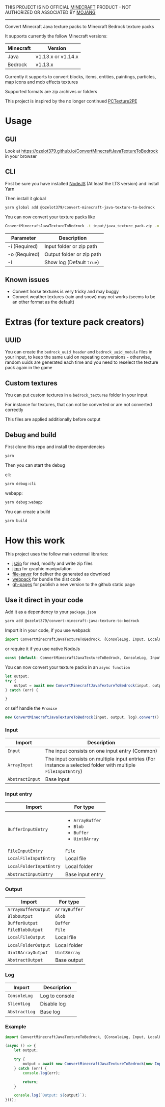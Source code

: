 THIS PROJECT IS NO OFFICIAL [MINECRAFT](https://minecraft.net/) PRODUCT - NOT AUTHORIZED OR ASSOCIATED BY [MOJANG](https://mojang.com/)

---

Convert Minecraft Java texture packs to Minecraft Bedrock texture packs

It supports currently the follow Minecraft versions:

| Minecraft | Version             |
|-----------|---------------------|
| Java      | v1.13.x or v1.14.x  |
| Bedrock   | v1.13.x             |

Currently it supports to convert blocks, items, entities, paintings, particles, map icons and mob effects textures

Supported formats are zip archives or folders

This project is inspired by the no longer continued [PCTexture2PE](https://github.com/rodrigojxd/PCTexture2PE)

# Usage

## GUI
Look at https://ozelot379.github.io/ConvertMinecraftJavaTextureToBedrock in your browser

## CLI
First be sure you have installed [NodeJS](https://nodejs.org) (At least the LTS version) and install [Yarn](https://yarnpkg.com/en/docs/install)

Then install it global

```bash
yarn global add @ozelot379/convert-minecraft-java-texture-to-bedrock
```

You can now convert your texture packs like

```bash
ConvertMinecraftJavaTextureToBedrock -i input/java_texture_pack.zip -o output/bedrock_texture_pack.mcpack
```

| Parameter     | Description                   |
|---------------|-------------------------------|
| -i (Required) | Input folder or zip path  |
| -o (Required) | Output folder or zip path |
| -l            | Show log (Default `true`)     |

## Known issues
- Convert horse textures is very tricky and may buggy
- Convert weather textures (rain and snow) may not works (seems to be an other format as the default)

# Extras (for texture pack creators)

## UUID
You can create the `bedrock_uuid_header` and `bedrock_uuid_module` files in your input, to keep the same uuid on repeating conversions - otherwise, random uuids are generated each time and you need to reselect the texture pack again in the game

## Custom textures
You can put custom textures in a `bedrock_textures` folder in your input

For instance for textures, that can not be converted or are not converted correctly

This files are applied additionally before output

## Debug and build
First clone this repo and install the dependencies

```bash
yarn
```

Then you can start the debug

cli:
```bash
yarn debug:cli
```

webapp:
```bash
yarn debug:webapp
```

You can create a build

```bash
yarn build
```

# How this work

This project uses the follow main external libraries:

- [jszip](https://www.npmjs.com/package/jszip) for read, modify and write zip files
- [jimp](https://www.npmjs.com/package/jimp) for graphic manipulation
- [file-saver](https://www.npmjs.com/package/file-saver) for deliver the generated as download
- [webpack](https://www.npmjs.com/package/webpack) for bundle the dist code
- [gh-pages](https://www.npmjs.com/package/gh-pages) for publish a new version to the github static page


## Use it direct in your code
Add it as a dependency to your `package.json`

```bash
yarn add @ozelot379/convert-minecraft-java-texture-to-bedrock
```

Import it in your code, if you use webpack
```javascript
import ConvertMinecraftJavaTextureToBedrock, {ConsoleLog, Input, LocalFileInputEntry, LocalFileOutput} from "@ozelot379/convert-minecraft-java-texture-to-bedrock";
```
or require it if you use native NodeJs
```javascript
const {default: ConvertMinecraftJavaTextureToBedrock, ConsoleLog, Input, LocalFileInputEntry, LocalFileOutput} = require("@ozelot379/convert-minecraft-java-texture-to-bedrock");
```

You can now convert your texture packs in an `async function`
```javascript
let output;
try {
    output = await new ConvertMinecraftJavaTextureToBedrock(input, output, log).convert();
} catch (err) {

}
```
or self handle the `Promise`
```javascript
new ConvertMinecraftJavaTextureToBedrock(input, output, log).convert().then((output) => {}).catch((err) => {});
```

### Input
| Import          | Description |
|-----------------|-------------|
| `Input`         | The input consists on one input entry (Common) |
| `ArrayInput`    | The input consists on multiple input entries (For instance a selected folder with multiple `FileInputEntry`) |
| `AbstractInput` | Base input  |

### Input entry
| Import                  | For type           |
|-------------------------|--------------------|
| `BufferInputEntry`      | <ul><li>`ArrayBuffer`</li><li>`Blob`</li><li>`Buffer`</li><li>`Uint8Array`</li></ul> |
| `FileInputEntry`        | `File`             |
| `LocalFileInputEntry`   | Local file         |
| `LocalFolderInputEntry` | Local folder       |
| `AbstractInputEntry`    | Base input entry   |

### Output
| Import              | For type      |
|---------------------|---------------|
| `ArrayBufferOutput` | `ArrayBuffer` |
| `BlobOutput`        | `Blob`        |
| `BufferOutput`      | `Buffer`      |
| `FileBlobOutput`    | `File`        |
| `LocalFileOutput`   | Local file    |
| `LocalFolderOutput` | Local folder  |
| `Uint8ArrayOutput`  | `Uint8Array`  |
| `AbstractOutput`    | Base output   |

### Log
| Import        | Description    |
|---------------|----------------|
| `ConsoleLog`  | Log to console |
| `SlientLog`   | Disable log    |
| `AbstractLog` | Base log       |

### Example
```javascript
import ConvertMinecraftJavaTextureToBedrock, {ConsoleLog, Input, LocalFileInputEntry, LocalFileOutput} from "@ozelot379/convert-minecraft-java-texture-to-bedrock";

(async () => {
    let output;

    try {
        output = await new ConvertMinecraftJavaTextureToBedrock(new Input(new LocalFileInputEntry("input/java_texture_pack.zip")), new LocalFileOutput("output/bedrock_texture_pack.mcpack"), new ConsoleLog()).convert();
    } catch (err) {
        console.log(err);

        return;
    }

    console.log(`Output: ${output}`);
})();
```

